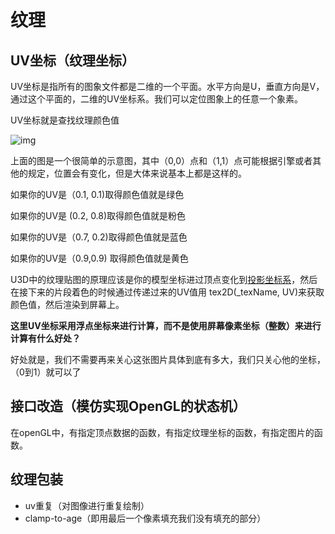 # 纹理

## UV坐标（纹理坐标）

UV坐标是指所有的图象文件都是二维的一个平面。水平方向是U，垂直方向是V，通过这个平面的，二维的UV坐标系。我们可以定位图象上的任意一个象素。

UV坐标就是查找纹理颜色值

![img](https://pic4.zhimg.com/50/d29b9a00c83bebfd0055b70192390ecd_720w.jpg?source=1940ef5c)

上面的图是一个很简单的示意图，其中（0,0）点和（1,1）点可能根据引擎或者其他的规定，位置会有变化，但是大体来说基本上都是这样的。

如果你的UV是（0.1, 0.1)取得颜色值就是绿色

如果你的UV是  (0.2, 0.8)取得颜色值就是粉色

如果你的UV是（0.7, 0.2)取得颜色值就是蓝色

如果你的UV是（0.9,0.9) 取得颜色值就是黄色

U3D中的纹理贴图的原理应该是你的模型坐标进过顶点变化到[投影坐标系](https://www.zhihu.com/search?q=投影坐标系&search_source=Entity&hybrid_search_source=Entity&hybrid_search_extra={"sourceType"%3A"answer"%2C"sourceId"%3A104208210})，然后在接下来的片段着色的时候通过传递过来的UV值用 tex2D(_texName, UV)来获取颜色值，然后渲染到屏幕上。

**这里UV坐标采用浮点坐标来进行计算，而不是使用屏幕像素坐标（整数）来进行计算有什么好处？**

好处就是，我们不需要再来关心这张图片具体到底有多大，我们只关心他的坐标，（0到1）就可以了



## 接口改造（模仿实现OpenGL的状态机）

在openGL中，有指定顶点数据的函数，有指定纹理坐标的函数，有指定图片的函数。

## 纹理包装

- uv重复（对图像进行重复绘制）
- clamp-to-age（即用最后一个像素填充我们没有填充的部分）